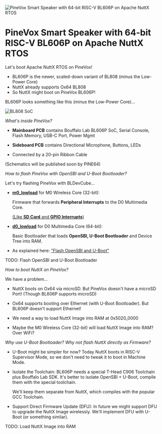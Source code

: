 ![PineVox Smart Speaker with 64-bit RISC-V BL606P on Apache NuttX RTOS](https://lupyuen.github.io/images/pinevox-title.jpg)

# PineVox Smart Speaker with 64-bit RISC-V BL606P on Apache NuttX RTOS

Let's boot Apache NuttX RTOS on PineVox!
- BL606P is the newer, scaled-down variant of BL808 (minus the Low-Power Core)
- NuttX already supports Ox64 BL808
- So NuttX might boot on PineVox BL606P!

BL606P looks something like this (minus the Low-Power Core)...

![BL808 SoC](https://lupyuen.github.io/images/ox64-cores.jpg)

_What's inside PineVox?_

- __Mainboard PCB__ contains Bouffalo Lab BL606P SoC, Serial Console, Flash Memory, USB-C Port, Power Mgmt

- __Sideboard PCB__ contains Directional Microphone, Buttons, LEDs

- Connected by a 20-pin Ribbon Cable

(Schematics will be published soon by PINE64)

_How to flash PineVox with OpenSBI and U-Boot Bootloader?_

Let's try flashing PineVox with BLDevCube...

- [__m0_lowload__](https://github.com/openbouffalo/OBLFR/tree/master/apps/m0_lowload) for M0 Wireless Core (32-bit):

  Firmware that forwards __Peripheral Interrupts__ to the D0 Multimedia Core.

  [(Like __SD Card__ and __GPIO Interrupts__)](https://lupyuen.github.io/articles/ox64#appendix-peripheral-interrupts)

- [__d0_lowload__](https://github.com/openbouffalo/OBLFR/tree/master/apps/d0_lowload) for D0 Multimedia Core (64-bit):

  Basic Bootloader that loads __OpenSBI, U-Boot Bootloader__ and Device Tree into RAM.

- As explained here: ["Flash OpenSBI and U-Boot"](https://lupyuen.github.io/articles/ox64#flash-opensbi-and-u-boot)

TODO: Flash OpenSBI and U-Boot Bootloader

_How to boot NuttX on PineVox?_

We have a problem...

- NuttX boots on Ox64 via microSD. But PineVox doesn't have a microSD Port! (Though BL606P supports microSD)

- Ox64 supports booting over Ethernet (with U-Boot Bootloader). But BL606P doesn't support Ethernet!

- We need a way to load NuttX Image into RAM at 0x5020_0000

- Maybe the M0 Wireless Core (32-bit) will load NuttX Image into RAM? Over WiFi?

_Why use U-Boot Bootloader? Why not flash NuttX directly as Firmware?_

- U-Boot might be simpler for now? Today NuttX boots in RISC-V Supervisor Mode, so we don't need to tweak it to boot in Machine Mode.

- Isolate the Toolchain: BL606P needs a special T-Head C906 Toolchain plus Bouffalo Lab SDK. It's better to isolate OpenSBI + U-Boot, compile them with the special toolchain.

  We'll keep them separate from NuttX, which compiles with the popular GCC Toolchain.

- Support Direct Firmware Update (DFU): In future we might support DFU to upgrade the NuttX Image wirelessly. We'll implement DFU with U-Boot (or something similar).

TODO: Load NuttX Image into RAM
